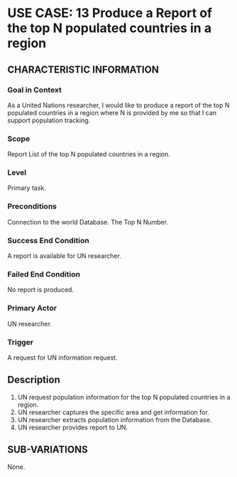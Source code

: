 # USE CASE: 13 Produce a Report of the top N populated countries in a region

## CHARACTERISTIC INFORMATION

### Goal in Context

As a United Nations researcher, I would like to produce a report of the top N populated countries in a region where N is provided by me so that I can support population tracking.

### Scope

Report List of the top N populated countries in a region.

### Level

Primary task.

### Preconditions

Connection to the world Database.
The Top N Number.

### Success End Condition

A report is available for UN researcher.

### Failed End Condition

No report is produced.

### Primary Actor

UN researcher.

### Trigger

A request for UN information request.

## Description

1. UN request population information for the top N populated countries in a region.
2. UN researcher captures the specific area and get information for.
3. UN researcher extracts population information from the Database.
4. UN researcher provides report to UN.

## SUB-VARIATIONS

None.
